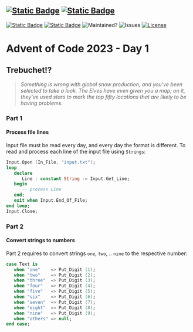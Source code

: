 [![Static Badge](https://img.shields.io/badge/Advent_of_Ada-Coding_for_a_cause-BA2BE2?style=for-the-badge)](https://blog.adacore.com/announcing-advent-of-ada-2023-coding-for-a-cause)
[![Static Badge](https://img.shields.io/badge/Posted_To-Forum_Ada_Lang-navy?style=for-the-badge)](https://forum.ada-lang.io/t/charity-advent-of-ada-spark-2023-submissions/562)
---
[![Static Badge](https://img.shields.io/badge/AoC_2023-Day_1-blue)](https://adventofcode.com/2023/day/1)
[![Static Badge](https://img.shields.io/badge/Build_with-Alire-blue)](https://alire.ada.dev/)
![Maintained?](https://img.shields.io/badge/Maintained%3F-yes-green.svg)
![Issues](https://img.shields.io/github/issues/rocher/advent-of-code.svg)
[![License](https://img.shields.io/github/license/rocher/advent-of-code.svg?color=blue)](https://github.com/rocher/advent-of-code/blob/main/LICENSE)

# Advent of Code 2023 - Day 1

## Trebuchet!?

> *Something is wrong with global snow production, and you've been selected to
> take a look. The Elves have even given you a map; on it, they've used stars
> to mark the top fifty locations that are likely to be having problems.*

### Part 1

#### Process file lines
Input file must be read every day, and every day the format is different. To
read and process each line of the input file using `Strings`:

```ada
Input.Open (In_File, "input.txt");
loop
   declare
      Line : constant String := Input.Get_Line;
   begin
      -- process Line
   end;
   exit when Input.End_Of_File;
end loop;
Input.Close;
```

### Part 2

#### Convert strings to numbers
Part 2 requires to  convert strings `one`, `two`, .. `nine` to the respective
number:

```ada
case Text is
   when "one"    => Put_Digit (1);
   when "two"    => Put_Digit (2);
   when "three"  => Put_Digit (3);
   when "four"   => Put_Digit (4);
   when "five"   => Put_Digit (5);
   when "six"    => Put_Digit (6);
   when "seven"  => Put_Digit (7);
   when "eight"  => Put_Digit (8);
   when "nine"   => Put_Digit (9);
   when "others" => null;
end case;
```